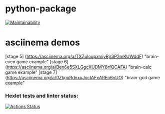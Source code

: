 # python-package

[![Maintainability](https://api.codeclimate.com/v1/badges/44d6e15f79a1d539f01b/maintainability)](https://codeclimate.com/github/Silin-Andrew/python-project-49/maintainability)

# asciinema demos

[stage 5] (https://asciinema.org/a/TXZuIoupxmiyRjr3P2mKUWddF) "brain-even game example"
[stage 6] (https://asciinema.org/a/Ben6e5SXLGgcXUDMY8rfQCAFA) "brain-calc game example"
[stage 7] (https://asciinema.org/a/0ZkguRdnxoJocIAFxAREn6vUO) "brain-gcd game example"

### Hexlet tests and linter status:
[![Actions Status](https://github.com/Silin-Andrew/python-project-49/actions/workflows/hexlet-check.yml/badge.svg)](https://github.com/Silin-Andrew/python-project-49/actions)
